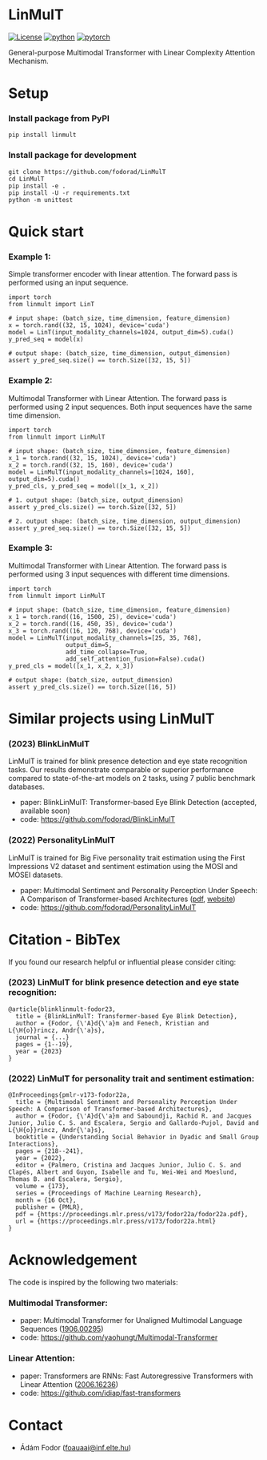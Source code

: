 # LinMulT
[![License](https://img.shields.io/badge/license-MIT-yellow.svg)](LICENSE)
[![python](https://img.shields.io/badge/Python-3.10-3776AB.svg?style=flat&logo=python&logoColor=white)](https://www.python.org)
[![pytorch](https://img.shields.io/badge/PyTorch-2.0.1-EE4C2C.svg?style=flat&logo=pytorch)](https://pytorch.org)

General-purpose Multimodal Transformer with Linear Complexity Attention Mechanism.

# Setup
### Install package from PyPI
```
pip install linmult
```

### Install package for development
```
git clone https://github.com/fodorad/LinMulT
cd LinMulT
pip install -e .
pip install -U -r requirements.txt
python -m unittest
```

# Quick start
### Example 1:
Simple transformer encoder with linear attention.
The forward pass is performed using an input sequence.
```
import torch
from linmult import LinT

# input shape: (batch_size, time_dimension, feature_dimension)
x = torch.rand((32, 15, 1024), device='cuda')
model = LinT(input_modality_channels=1024, output_dim=5).cuda()
y_pred_seq = model(x)

# output shape: (batch_size, time_dimension, output_dimension)
assert y_pred_seq.size() == torch.Size([32, 15, 5])
```

### Example 2:
Multimodal Transformer with Linear Attention.
The forward pass is performed using 2 input sequences. Both input sequences have the same time dimension.
```
import torch
from linmult import LinMulT

# input shape: (batch_size, time_dimension, feature_dimension)
x_1 = torch.rand((32, 15, 1024), device='cuda')
x_2 = torch.rand((32, 15, 160), device='cuda')
model = LinMulT(input_modality_channels=[1024, 160], output_dim=5).cuda()
y_pred_cls, y_pred_seq = model([x_1, x_2])

# 1. output shape: (batch_size, output_dimension)
assert y_pred_cls.size() == torch.Size([32, 5])

# 2. output shape: (batch_size, time_dimension, output_dimension)
assert y_pred_seq.size() == torch.Size([32, 15, 5])
```

### Example 3:
Multimodal Transformer with Linear Attention. The forward pass is performed using 3 input sequences with different time dimensions.
```
import torch
from linmult import LinMulT

# input shape: (batch_size, time_dimension, feature_dimension)
x_1 = torch.rand((16, 1500, 25), device='cuda')
x_2 = torch.rand((16, 450, 35), device='cuda')
x_3 = torch.rand((16, 120, 768), device='cuda')
model = LinMulT(input_modality_channels=[25, 35, 768],
                output_dim=5,
                add_time_collapse=True,
                add_self_attention_fusion=False).cuda()
y_pred_cls = model([x_1, x_2, x_3])

# output shape: (batch_size, output_dimension)
assert y_pred_cls.size() == torch.Size([16, 5])
```

# Similar projects using LinMulT

### (2023) BlinkLinMulT
LinMulT is trained for blink presence detection and eye state recognition tasks.
Our results demonstrate comparable or superior performance compared to state-of-the-art models on 2 tasks, using 7 public benchmark databases.
* paper: BlinkLinMulT: Transformer-based Eye Blink Detection (accepted, available soon)
* code: https://github.com/fodorad/BlinkLinMulT

### (2022) PersonalityLinMulT
LinMulT is trained for Big Five personality trait estimation using the First Impressions V2 dataset and sentiment estimation using the MOSI and MOSEI datasets.
* paper: Multimodal Sentiment and Personality Perception Under Speech: A Comparison of Transformer-based Architectures ([pdf](https://proceedings.mlr.press/v173/fodor22a/fodor22a.pdf), [website](https://proceedings.mlr.press/v173/fodor22a.html))
* code: https://github.com/fodorad/PersonalityLinMulT


# Citation - BibTex
If you found our research helpful or influential please consider citing:

### (2023) LinMulT for blink presence detection and eye state recognition:
```
@article{blinklinmult-fodor23,
  title = {BlinkLinMulT: Transformer-based Eye Blink Detection},
  author = {Fodor, {\'A}d{\'a}m and Fenech, Kristian and L{\H{o}}rincz, Andr{\'a}s},
  journal = {...}
  pages = {1--19},
  year = {2023}
}
```

### (2022) LinMulT for personality trait and sentiment estimation:
```
@InProceedings{pmlr-v173-fodor22a,
  title = {Multimodal Sentiment and Personality Perception Under Speech: A Comparison of Transformer-based Architectures},
  author = {Fodor, {\'A}d{\'a}m and Saboundji, Rachid R. and Jacques Junior, Julio C. S. and Escalera, Sergio and Gallardo-Pujol, David and L{\H{o}}rincz, Andr{\'a}s},
  booktitle = {Understanding Social Behavior in Dyadic and Small Group Interactions},
  pages = {218--241},
  year = {2022},
  editor = {Palmero, Cristina and Jacques Junior, Julio C. S. and Clapés, Albert and Guyon, Isabelle and Tu, Wei-Wei and Moeslund, Thomas B. and Escalera, Sergio},
  volume = {173},
  series = {Proceedings of Machine Learning Research},
  month = {16 Oct},
  publisher = {PMLR},
  pdf = {https://proceedings.mlr.press/v173/fodor22a/fodor22a.pdf},
  url = {https://proceedings.mlr.press/v173/fodor22a.html}
}
```

# Acknowledgement
The code is inspired by the following two materials:

### Multimodal Transformer:
* paper: Multimodal Transformer for Unaligned Multimodal Language Sequences ([1906.00295](https://arxiv.org/pdf/1906.00295.pdf))
* code: https://github.com/yaohungt/Multimodal-Transformer

### Linear Attention:
* paper: Transformers are RNNs: Fast Autoregressive Transformers with Linear Attention ([2006.16236](https://arxiv.org/pdf/2006.16236.pdf))
* code: https://github.com/idiap/fast-transformers

# Contact
* Ádám Fodor (foauaai@inf.elte.hu)